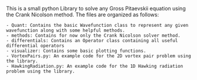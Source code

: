 This is a small python Library to solve any Gross Pitaevskii equation using the Crank Nicolson method. The files are organized as follows:

	- Quant: Contains the basic Wavefunction class to represent any given wavefunction along with some helpful methods.
	- methods: Contains for now only the Crank Nicolson solver method.
	- differentials: Contains an Operator class containing all useful differential operators
	- visualizer: Contains some basic plotting functions.
	- VortexPairs.py: An example code for the 2D vortex pair problem using the library.
	- HawkingRadiation.py: An example code for the 1D Hawking radiation problem using the library. 
